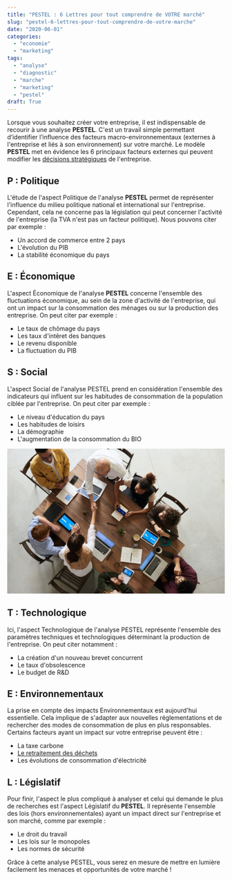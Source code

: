 ```yaml
---
title: "PESTEL : 6 Lettres pour tout comprendre de VOTRE marché"
slug: "pestel-6-lettres-pour-tout-comprendre-de-votre-marche"
date: "2020-06-01"
categories: 
  - "economie"
  - "marketing"
tags: 
  - "analyse"
  - "diagnostic"
  - "marche"
  - "marketing"
  - "pestel"
draft: True
---
```


Lorsque vous souhaitez créer votre entreprise, il est indispensable de recourir à une analyse **PESTEL**. C'est un travail simple permettant d’identifier l’influence des facteurs macro-environnementaux (externes à l'entreprise et liés à son environnement) sur votre marché. Le modèle **PESTEL** met en évidence les 6 principaux facteurs externes qui peuvent modifier les [décisions stratégiques](https://keskec.fr/marketing/elouan/2313/) de l'entreprise.

## P : Politique

L'étude de l'aspect Politique de l'analyse **PESTEL** permet de représenter l'influence du milieu politique national et international sur l'entreprise. Cependant, cela ne concerne pas la législation qui peut concerner l'activité de l'entreprise (la TVA n'est pas un facteur politique). Nous pouvons citer par exemple :

- Un accord de commerce entre 2 pays
- L'évolution du PIB
- La stabilité économique du pays

## E : Économique

L'aspect Économique de l'analyse **PESTEL** concerne l'ensemble des fluctuations économique, au sein de la zone d'activité de l'entreprise, qui ont un impact sur la consommation des ménages ou sur la production des entreprise. On peut citer par exemple :

- Le taux de chômage du pays
- Les taux d'intêret des banques
- Le revenu disponible
- La fluctuation du PIB

## S : Social

L'aspect Social de l'analyse PESTEL prend en considération l'ensemble des indicateurs qui influent sur les habitudes de consommation de la population ciblée par l'entreprise. On peut citer par exemple :

- Le niveau d'éducation du pays
- Les habitudes de loisirs
- La démographie
- L'augmentation de la consommation du BIO

![](photo-of-people-doing-handshakes-3183197-scaled-1-1024x683.jpg)

## T : Technologique

Ici, l'aspect Technologique de l'analyse PESTEL représente l'ensemble des paramètres techniques et technologiques déterminant la production de l'entreprise. On peut citer notamment :

- La création d'un nouveau brevet concurrent
- Le taux d'obsolescence
- Le budget de R&D

## E : Environnementaux

La prise en compte des impacts Environnementaux est aujourd'hui essentielle. Cela implique de s'adapter aux nouvelles réglementations et de rechercher des modes de consommation de plus en plus responsables. Certains facteurs ayant un impact sur votre entreprise peuvent être :

- La taxe carbone
- [Le retraitement des déchets](https://keskec.fr/economie/johann/1831/)
- Les évolutions de consommation d'électricité

## L : Législatif

Pour finir, l'aspect le plus compliqué à analyser et celui qui demande le plus de recherches est l'aspect Législatif du **PESTEL**. Il représente l'ensemble des lois (hors environnementales) ayant un impact direct sur l'entreprise et son marché, comme par exemple :

- Le droit du travail
- Les lois sur le monopoles
- Les normes de sécurité

Grâce à cette analyse PESTEL, vous serez en mesure de mettre en lumière facilement les menaces et opportunités de votre marché !
